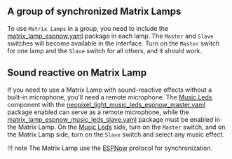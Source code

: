 ﻿## A group of synchronized Matrix Lamps

To use `Matrix Lamps` in a group, you need to include the [matrix_lamp_espnow.yaml](https://github.com/andrewjswan/matrix-lamp/blob/main/packages/matrix_lamp_espnow.yaml) package in each lamp.
The `Master` and `Slave` switches will become available in the interface. 
Turn on the `Master` switch for one lamp and the `Slave` switch for all others, and it should work.

## Sound reactive on Matrix Lamp

If you need to use a Matrix Lamp with sound-reactive effects without a built-in microphone, you'll need a remote microphone. The [Music Leds](https://andrewjswan.github.io/esphome-components/music-leds/) component with the [neopixel_light_music_leds_espnow_master.yaml](https://github.com/andrewjswan/esphome-config/blob/main/packages/neopixel_light_music_leds_espnow_master.yaml) package enabled can serve as a remote microphone, while the [matrix_lamp_espnow_music_leds_slave.yaml](https://github.com/andrewjswan/matrix-lamp/blob/main/packages/matrix_lamp_espnow_music_leds_slave.yaml) package must be enabled in the Matrix Lamp.
On the [Music Leds](https://andrewjswan.github.io/esphome-components/music-leds/) side, turn on the `Master` switch, and on the Matrix Lamp side, turn on the `Slave` switch and select any music effect.

!!! note
    The Matrix Lamp use the [ESPNow](https://esphome.io/components/espnow/) protocol for synchronization.
